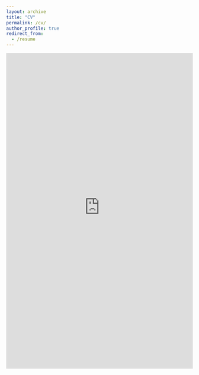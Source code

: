```yaml
---
layout: archive
title: "CV"
permalink: /cv/
author_profile: true
redirect_from:
  - /resume
---
```



<embed src="https://daniela-horta-saenz.github.io/files/DHS_CV.pdf" width="100%" height="850px"/>
